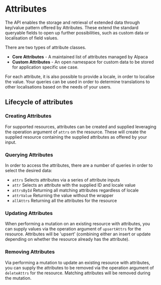 # Attributes

The API enables the storage and retrieval of extended data through key/value
pattern offered by Attributes. These extend the standard queryable fields to
open up further possibilities, such as custom data or localisation of field
values.

There are two types of attribute classes.

- **Core Attributes** - A maintained list of attributes managed by Alpaca
- **Custom Attributes** - An open namespace for custom data to be stored for
  application specific use case.

For each attribute, it is also possible to provide a locale, in order to
localise the value. Your queries can be used in order to determine translations
to other localisations based on the needs of your users.

## Lifecycle of attributes

### Creating Attributes

For supported resources, attributes can be created and supplied leveraging
the operation argument of `attrs` on the resource. These will create the
supplied resource containing the supplied attributes as offered by your input.

### Querying Attributes

In order to access the attributes, there are a number of queries in order to
select the desired data:

- `attrs` Selects attributes via a series of attribute inputs
- `attr` Selects an attribute with the supplied ID and locale value
- `attrsById` Returning all matching attributes regardless of locale
- `attrValue` Returning the value without the wrapper
- `allAttrs` Returning all the attributes for the resource

### Updating Attributes

When performing a mutation on an existing resource with attributes, you can
supply values via the operation argument of `upsertAttrs` for the resource.
Attributes will be 'upsert' (combining either an insert or update depending on
whether the resource already has the attribute).

### Removing Attributes

Via performing a mutation to update an existing resource with attributes, you
can supply the attributes to be removed via the operation argument of
`deleteAttrs` for the resource. Matching attributes will be removed during the
mutation.
